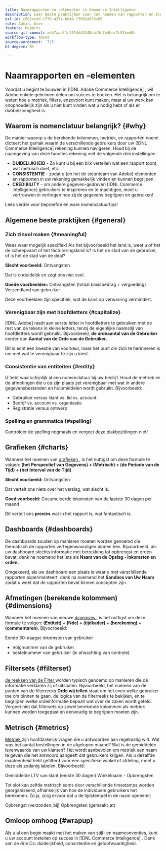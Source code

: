```yaml
---
title: Naamrapporten en -elementen in Commerce Intelligence
description: Leer beste praktijken voor het noemen van rapporten en elementen in  [!DNL Commerce Intelligence].
exl-id: c662cedd-c779-4254-b04b-f3092a538c85
role: Admin, User
feature: Reports
source-git-commit: adb7aaef1cf914d43348abf5c7e4bec7c51bed0c
workflow-type: tm+mt
source-wordcount: '725'
ht-degree: 0%

---
```


# Naamrapporten en -elementen

Voordat u begint te bouwen in [!DNL Adobe Commerce Intelligence] , wil Adobe enkele geheimen delen om succes te boeken. Het is belangrijk om te weten hoe u metriek, filters, enzovoort kunt maken, maar al uw werk kan onophoudelijk zijn als u niet kunt vinden wat u nodig hebt of als er dubbelzinnigheid is.

## Waarom is nomenclatuur belangrijk? {#why}

De manier waarop u de berekende kolommen, metriek, en rapporten noemt dicteert het gemak waarin de verschillende gebruikers door uw [!DNL Commerce Intelligence] rekening kunnen navigeren. Houd bij de naamgeving van deze functies rekening met de volgende drie instellingen:

* **DUIDELIJKHEID** - Zo kunt u bij een blik vertellen wat een rapport toont, wat metrisch doet, etc.
* **CONSISTENTIE** - zodat u (en het de steunteam van Adobe) elementen en rapporten in uw rekening gemakkelijk vinden en kunnen begrijpen.
* **CREDIBILITY** - om andere gegeven-gedreven [!DNL Commerce Intelligence] gebruikers te inspireren en te machtigen, moet u vertrouwen in verhogen hoe zij de gegevens begrijpen en gebruiken!

Lees verder voor beproefde en ware nomenclatuurtips!

## Algemene beste praktijken {#general}

### Zich zinvol maken {#meaningful}

Wees waar mogelijk specifiek! Als het bijvoorbeeld het land is, weet u of het de scheepvaart of het factureringsland is? Is het de stad van de gebruiker, of is het de stad van de deal?

**Slecht voorbeeld:**
Ontvangsten

Dat is onduidelijk en zegt ons niet veel.

**Goede voorbeelden:**
Ontvangsten (totaal basisbedrag + vergoeding)
Verzendland van gebruiker

Deze voorbeelden zijn specifiek, wat de kans op verwarring vermindert.

### Verenigbaar zijn met hoofdletters {#capitalize}

[!DNL Adobe] raadt aan eerste letter in hoofdletters te gebruiken met de rest van de tekens in kleine letters, tenzij de eigenlijke naamstijl van hoofdletters wordt gebruikt. Bijvoorbeeld, **de ordeaantal van de Gebruiker** eerder dan **Aantal van de Orde van de Gebruiker.**

Dit is echt een kwestie van voorkeur, maar het punt om zich te herinneren is om met wat te verenigbaar te zijn u kiest.

### Consistentie van entiteiten {#entity}

U hebt waarschijnlijk al een nomenclatuur bij uw bedrijf. Houd de metriek en de afmetingen die u op zijn plaats zet verenigbaar met wat in andere gegevensbestanden en hulpmiddelen wordt gebruikt. Bijvoorbeeld:

* Gebruiker versus klant vs. lid vs. account
* Bedrijf vs. account vs. organisatie
* Registratie versus ontwerp

### Spelling en grammatica {#spelling}

Controleer de spelling nogmaals en vergeet deze plakbezittingen niet!

## Grafieken {#charts}

Wanneer het noemen van [ grafieken ](../tutorials/using-visual-report-builder.md), is het nuttigst om deze formule te volgen: **(het Perspectief van Gegevens) + (Metrisch) + (de Periode van de Tijd) + (het Interval van de Tijd)**

**Slecht voorbeeld:**
Ontvangsten

Dat vertelt ons niets over het verslag, wat slecht is.

**Goed voorbeeld:**
Gecumuleerde inkomsten van de laatste 30 dagen per maand

Dit vertelt ons **precies** wat in het rapport is, wat fantastisch is.

## Dashboards {#dashboards}

De dashboards zouden op manieren moeten worden genoemd die thematisch de rapporten vertegenwoordigen binnen hen. Bijvoorbeeld, als uw dashboard slechts informatie met betrekking tot opbrengst en orden bevat, denk na noemend het iets als **Naam van de Opslag - Inkomsten en orden.**

Omgekeerd, als uw dashboard een plaats is waar u met verschillende rapporten experimenteert, denk na noemend het **Sandbox van Uw Naam** zodat u weet dat de rapporten bevat binnen concepten zijn.

## Afmetingen (berekende kolommen) {#dimensions}

Wanneer het noemen van nieuwe [ dimensies ](../data-analyst/data-warehouse-mgr/creating-calculated-columns.md), is het nuttigst om deze formule te volgen: **(Entiteit) + (Nde) + (tijdkader) + (berekening) + (commentaren)**. Bijvoorbeeld:

Eerste 30-daagse inkomsten van gebruiker
* Volgnummer van de gebruiker
* bestelnummer van gebruiker (in afwachting van controle)

## Filtersets {#filterset}

[ de reeksen van de Filter ](../data-user/reports/ess-manage-data-filters.md) worden typisch genoemd op manieren die de informatie verklaren zij of uitsluiten. Bijvoorbeeld, het noemen van de punten van de filterreeks **Orde wij tellen** staat om het even welke gebruiker toe om binnen te gaan, de logica van de filterreeks te bekijken, en te begrijpen welke ordeinformatie bepaalt wat over de zaken wordt geteld. Vergeet niet dat filtersets op zowel berekende kolommen als metriek kunnen worden toegepast en eenvoudig te begrijpen moeten zijn.

## Metrisch {#metrics}

[ Metriek ](../data-user/reports/ess-manage-data-metrics.md) zijn hoofdzakelijk vragen die u antwoorden aan regelmatig wilt. Wat was het aantal bestellingen in de afgelopen maand? Wat is de gemiddelde levenwaarde van uw klanten? Het wordt aanbevolen om metriek een naam te geven die het antwoord aangeeft dat gebruikers krijgen. Als u dezelfde maateenheid hebt gefilterd voor een specifieke winkel of afdeling, moet u deze als zodanig labelen. Bijvoorbeeld:

Gemiddelde LTV van klant (eerste 30 dagen)
Winkelnaam - Opbrengsten

Tot slot kan zelfde metrisch soms door verschillende timestamps worden georganiseerd, afhankelijk van hoe de individuele gebruikers het berekenen. Zo ja, zorg ervoor dat u de tijdstempel in de naam opneemt:

Opbrengst (verzonden\_bij)
Opbrengsten (gemaakt\_at)

## Omloop omhoog {#wrapup}

Als u al een begin maakt met het maken van stijl- en naamconventies, kunt u uw account instellen op succes in [!DNL Commerce Intelligence] . Denk aan de drie Cs: duidelijkheid, consistentie en geloofwaardigheid.
